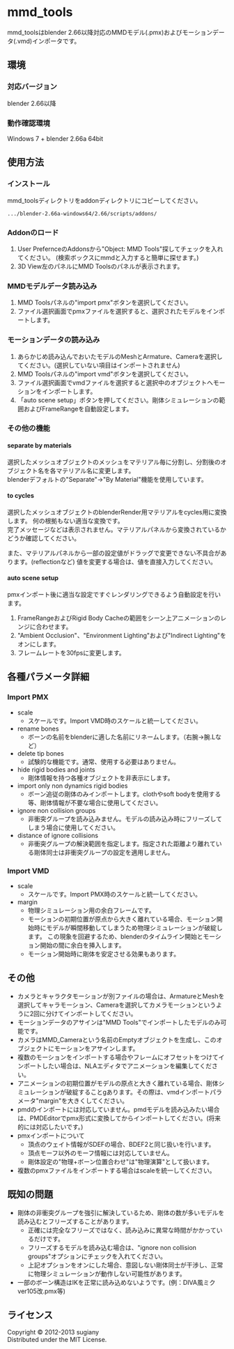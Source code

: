 mmd_tools
===========
mmd_toolsはblender 2.66以降対応のMMDモデル(.pmx)およびモーションデータ(.vmd)インポータです。

環境
----
### 対応バージョン
blender 2.66以降

### 動作確認環境
Windows 7 + blender 2.66a 64bit

使用方法
---------
### インストール
mmd_toolsディレクトリをaddonディレクトリにコピーしてください。

    .../blender-2.66a-windows64/2.66/scripts/addons/

### Addonのロード
1. User PrefernceのAddonsから"Object: MMD Tools"探してチェックを入れてください。
   (検索ボックスにmmdと入力すると簡単に探せます。)
2. 3D View左のパネルにMMD Toolsのパネルが表示されます。

### MMDモデルデータ読み込み
1. MMD Toolsパネルの"import pmx"ボタンを選択してください。
2. ファイル選択画面でpmxファイルを選択すると、選択されたモデルをインポートします。

### モーションデータの読み込み
1. あらかじめ読み込んでおいたモデルのMeshとArmature、Cameraを選択してください。(選択していない項目はインポートされません)
2. MMD Toolsパネルの"import vmd"ボタンを選択してください。
3. ファイル選択画面でvmdファイルを選択すると選択中のオブジェクトへモーションをインポートします。
4. 「auto scene setup」ボタンを押してください。剛体シミュレーションの範囲およびFrameRangeを自動設定します。

### その他の機能
#### separate by materials
選択したメッシュオブジェクトのメッシュをマテリアル毎に分割し、分割後のオブジェクト名を各マテリアル名に変更します。  
blenderデフォルトの"Separate"→"By Material"機能を使用しています。

#### to cycles
選択したメッシュオブジェクトのblenderRender用マテリアルをcycles用に変換します。
何の根拠もない適当な変換です。  
完了メッセージなどは表示されません。マテリアルパネルから変換されているかどうか確認してください。

また、マテリアルパネルから一部の設定値がドラッグで変更できない不具合があります。(reflectionなど)
値を変更する場合は、値を直接入力してください。

#### auto scene setup
pmxインポート後に適当な設定ですぐレンダリングできるよう自動設定を行います。

1. FrameRangeおよびRigid Body Cacheの範囲をシーン上アニメーションのレンジに合わせます。
2. "Ambient Occlusion"、"Environment Lighting"および"Indirect Lighting"をオンにします。
3. フレームレートを30fpsに変更します。

各種パラメータ詳細
-------------------------------

### Import PMX

* scale
    * スケールです。Import VMD時のスケールと統一してください。
* rename bones
    * ボーンの名前をblenderに適した名前にリネームします。（右腕→腕.Lなど）
* delete tip bones
    * 試験的な機能です。通常、使用する必要はありません。
* hide rigid bodies and joints
    *  剛体情報を持つ各種オブジェクトを非表示にします。
* import only non dynamics rigid bodies
    * ボーン追従の剛体のみインポートします。clothやsoft bodyを使用する等、剛体情報が不要な場合に使用してください。
* ignore non collision groups
    * 非衝突グループを読み込みません。モデルの読み込み時にフリーズしてしまう場合に使用してください。
* distance of ignore collisions
    * 非衝突グループの解決範囲を指定します。指定された距離より離れている剛体同士は非衝突グループの設定を適用しません。

### Import VMD

* scale
    * スケールです。Import PMX時のスケールと統一してください。
* margin
    * 物理シミュレーション用の余白フレームです。
    * モーションの初期位置が原点から大きく離れている場合、モーション開始時にモデルが瞬間移動してしまうため物理シミュレーションが破綻します。
    この現象を回避するため、blenderのタイムライン開始とモーション開始の間に余白を挿入します。
    * モーション開始時に剛体を安定させる効果もあります。


その他
------
* カメラとキャラクタモーションが別ファイルの場合は、ArmatureとMeshを選択してキャラモーション、Cameraを選択してカメラモーションというように2回に分けてインポートしてください。
* モーションデータのアサインは"MMD Tools"でインポートしたモデルのみ可能です。
* カメラはMMD_Cameraという名前のEmptyオブジェクトを生成し、このオブジェクトにモーションをアサインします。
* 複数のモーションをインポートする場合やフレームにオフセットをつけてインポートしたい場合は、NLAエディタでアニメーションを編集してください。
* アニメーションの初期位置がモデルの原点と大きく離れている場合、剛体シミュレーションが破綻することgあります。その際は、vmdインポートパラメータ"margin"を大きくしてください。
* pmdのインポートには対応していません。pmdモデルを読み込みたい場合は、PMDEditorでpmx形式に変換してからインポートしてください。(将来的には対応したいです。)
* pmxインポートについて
    * 頂点のウェイト情報がSDEFの場合、BDEF2と同じ扱いを行います。
    * 頂点モーフ以外のモーフ情報には対応していません。
    * 剛体設定の"物理+ボーン位置合わせ"は"物理演算"として扱います。
* 複数のpmxファイルをインポートする場合はscaleを統一してください。

既知の問題
----------
* 剛体の非衝突グループを強引に解決しているため、剛体の数が多いモデルを読み込むとフリーズすることがあります。
    * 正確には完全なフリーズではなく、読み込みに異常な時間がかかっているだけです。
    * フリーズするモデルを読み込む場合は、"ignore non collision groups"オプションにチェックを入れてください。
    * 上記オプションをオンにした場合、意図しない剛体同士が干渉し、正常に物理シミュレーションが動作しない可能性があります。
* 一部のボーン構造はIKを正常に読み込めないようです。(例：DIVA風ミクver105改.pmx等)

ライセンス
----------
Copyright &copy; 2012-2013 sugiany  
Distributed under the MIT License.  
